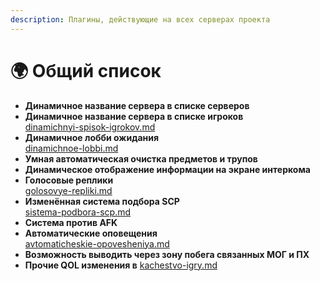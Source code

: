 ```yaml
---
description: Плагины, действующие на всех серверах проекта
---
```


# 🌍 Общий список

* **Динамичное название сервера в списке серверов**
* **Динамичное название сервера в списке игроков**\
  [dinamichnyi-spisok-igrokov.md](../newbies/obshii-spisok/dinamichnyi-spisok-igrokov.md "mention")
* **Динамичное лобби ожидания**\
  [dinamichnoe-lobbi.md](../newbies/obshii-spisok/dinamichnoe-lobbi.md "mention")
* **Умная автоматическая очистка предметов и трупов**
* **Динамическое отображение информации на экране интеркома**
* **Голосовые реплики**\
  [golosovye-repliki.md](../newbies/obshii-spisok/golosovye-repliki.md "mention")
* **Изменённая система подбора SCP**\
  [sistema-podbora-scp.md](../newbies/obshii-spisok/sistema-podbora-scp.md "mention")
* **Система против AFK**
* **Автоматические оповещения**\
  [avtomaticheskie-opovesheniya.md](../newbies/obshii-spisok/avtomaticheskie-opovesheniya.md "mention")
* **Возможность выводить через зону побега связанных МОГ и ПХ**
* **Прочие QOL изменения в** [kachestvo-igry.md](../newbies/obshii-spisok/kachestvo-igry.md "mention")
